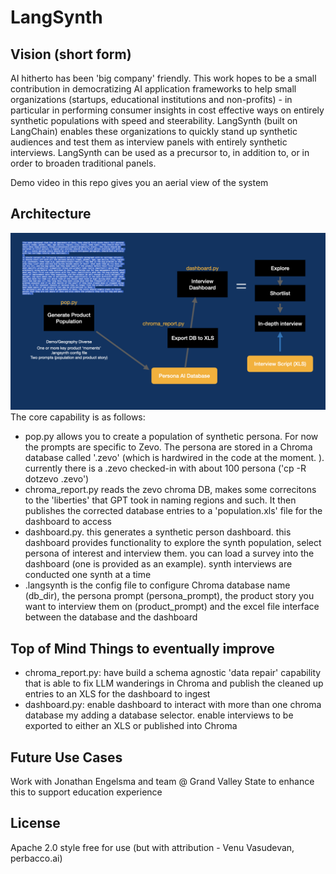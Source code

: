 # LangSynth

## Vision (short form)
AI hitherto has been 'big company' friendly. This work hopes to be a small contribution in democratizing AI application frameworks to help small organizations (startups, educational institutions and non-profits) - in particular in performing consumer insights in cost effective ways on entirely synthetic populations with speed and steerability. LangSynth (built on LangChain) enables these organizations to quickly stand up synthetic audiences and test them as interview panels with entirely synthetic interviews. LangSynth can be used as a precursor to, in addition to, or in order to broaden traditional panels.

Demo video in this repo gives you an aerial view of the system

## Architecture
![Synth Workflow](ls_arch.jpeg)
The core capability is as follows:
- pop.py allows you to create a population of synthetic persona. For now the prompts are specific to Zevo. The persona are stored in a Chroma database called '.zevo' (which is hardwired in the code at the moment. ). currently there is a .zevo checked-in with about 100 persona ('cp -R dotzevo .zevo')
- chroma_report.py reads the zevo chroma DB, makes some correcitons to the 'liberties' that GPT took in naming regions and such. It then publishes the corrected database entries to a 'population.xls' file for the dashboard to access
- dashboard.py. this generates a synthetic person dashboard. this dashboard provides functionality to explore the synth population, select persona of interest and interview them. you can load a survey into the dashboard (one is provided as an example). synth interviews are conducted one synth at a time
- .langsynth is the config file to configure Chroma database name (db_dir), the persona prompt (persona_prompt), the product story you want to interview them on (product_prompt) and the excel file interface between the database and the dashboard


## Top of Mind Things to eventually improve
- chroma_report.py: have build a schema agnostic 'data repair' capability that is able to fix LLM wanderings in Chroma and publish the cleaned up entries to an XLS for the dashboard to ingest
- dashboard.py: enable dashboard to interact with more than one chroma database my adding a database selector. enable interviews to be exported to either an XLS or published into Chroma


## Future Use Cases
Work with Jonathan Engelsma and team @ Grand Valley State to enhance this to support education experience

## License
Apache 2.0 style free for use (but with attribution - Venu Vasudevan, perbacco.ai)
